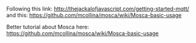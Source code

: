  Following this link: http://thejackalofjavascript.com/getting-started-mqtt/ 
and this: https://github.com/mcollina/mosca/wiki/Mosca-basic-usage 

Better tutorial about Mosca here: https://github.com/mcollina/mosca/wiki/Mosca-basic-usage 


